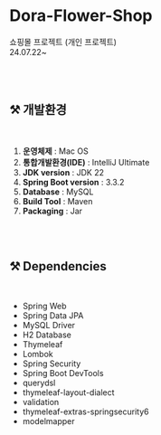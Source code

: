 # Dora-Flower-Shop
쇼핑몰 프로젝트 (개인 프로젝트)<br>
24.07.22~


<br><br>

## ⚒️ 개발환경

<br>

1. **운영체제** : Mac OS
2. **통합개발환경(IDE)** : IntelliJ Ultimate
3. **JDK version** : JDK 22
4. **Spring Boot version** : 3.3.2
5. **Database** : MySQL
6. **Build Tool** : Maven
7. **Packaging** : Jar

<br><br>

## ⚒️ Dependencies

<br>

- Spring Web
- Spring Data JPA
- MySQL Driver
- H2 Database
- Thymeleaf
- Lombok
- Spring Security
- Spring Boot DevTools
- querydsl
- thymeleaf-layout-dialect
- validation
- thymeleaf-extras-springsecurity6
- modelmapper
